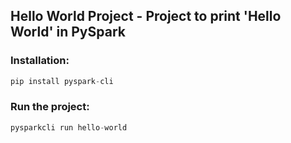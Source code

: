 ## Hello World Project - Project to print 'Hello World' in PySpark
### Installation:
```python
pip install pyspark-cli
```
### Run the project:
```python
pysparkcli run hello-world
```
